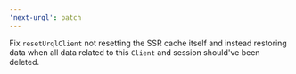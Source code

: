 ```yaml
---
'next-urql': patch
---
```


Fix `resetUrqlClient` not resetting the SSR cache itself and instead restoring data when all data related to this `Client` and session should've been deleted.
